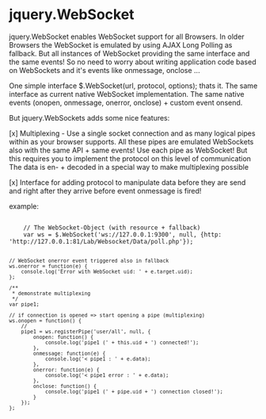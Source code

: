 jquery.WebSocket
================

jquery.WebSocket enables WebSocket support for all Browsers. In older
Browsers the WebSocket is emulated by using AJAX Long Polling as fallback.
But all instances of WebSocket providing the same interface and the same
events! So no need to worry about writing application code based on
WebSockets and it's events like onmessage, onclose ...

One simple interface $.WebSocket(url, protocol, options); thats it.
The same interface as current native WebSocket implementation. The same
native events (onopen, onmessage, onerror, onclose) + custom event onsend.

But jquery.WebSockets adds some nice features:

[x] Multiplexing - Use a single socket connection and as many logical pipes
    within as your browser supports. All these pipes are emulated WebSockets
    also with the same API + same events! Use each pipe as WebSocket! But
    this requires you to implement the protocol on this level of communication
    The data is en- + decoded in a special way to make multiplexing possible

[x] Interface for adding protocol to manipulate data before they are send
    and right after they arrive before event onmessage is fired!

example:

<code>
    // The WebSocket-Object (with resource + fallback)
    var ws = $.WebSocket('ws://127.0.0.1:9300', null, {http: 'http://127.0.0.1:81/Lab/Websocket/Data/poll.php'});

    // WebSocket onerror event triggered also in fallback
    ws.onerror = function(e) {
        console.log('Error with WebSocket uid: ' + e.target.uid);
    };

    /**
     * demonstrate multiplexing
     */
    var pipe1;

    // if connection is opened => start opening a pipe (multiplexing)
    ws.onopen = function() {
        //
        pipe1 = ws.registerPipe('user/all', null, {
            onopen: function() {
                console.log('pipe1 (' + this.uid + ') connected!');
            },
            onmessage: function(e) {
                console.log('< pipe1 : ' + e.data);
            },
            onerror: function(e) {
                console.log('< pipe1 error : ' + e.data);
            },
            onclose: function() {
                console.log('pipe1 (' + pipe.uid + ') connection closed!');
            }
        });
    };
</code>